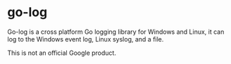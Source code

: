 # go-log #
Go-log is a cross platform Go logging library for Windows and Linux, it can log
to the Windows event log, Linux syslog, and a file. 

This is not an official Google product.
